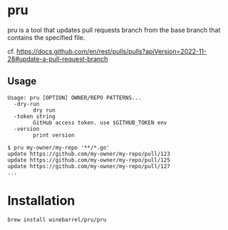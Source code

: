 # pru

pru is a tool that updates pull requests branch from the base branch that contains the specified file.

cf. https://docs.github.com/en/rest/pulls/pulls?apiVersion=2022-11-28#update-a-pull-request-branch

## Usage

```
Usage: pru [OPTION] OWNER/REPO PATTERNS...
  -dry-run
    	dry run
  -token string
    	GitHub access token. use $GITHUB_TOKEN env
  -version
    	print version
```

```
$ pru my-owner/my-repo '**/*.go'
update https://github.com/my-owner/my-repo/pull/123
update https://github.com/my-owner/my-repo/pull/125
update https://github.com/my-owner/my-repo/pull/127
...
```

# Installation

```
brew install winebarrel/pru/pru
```
